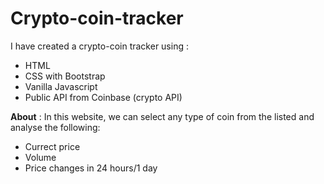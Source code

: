 # Crypto-coin-tracker
I have created a crypto-coin tracker using :
 - HTML
 - CSS with Bootstrap
 - Vanilla Javascript
 - Public API from Coinbase (crypto API)


**About** : 
In this website, we can select any type of coin from the listed and analyse the following:
- Currect price
- Volume
- Price changes in 24 hours/1 day

